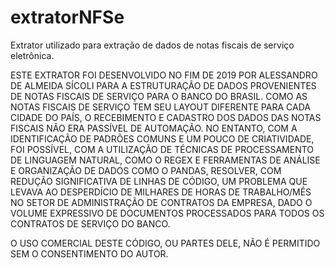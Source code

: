 # extratorNFSe
Extrator utilizado para extração de dados de notas fiscais de serviço eletrônica. 

ESTE EXTRATOR FOI DESENVOLVIDO NO FIM DE 2019 POR ALESSANDRO DE ALMEIDA SÍCOLI PARA A ESTRUTURAÇÃO DE DADOS
PROVENIENTES DE NOTAS FISCAIS DE SERVIÇO PARA O BANCO DO BRASIL. 
COMO AS NOTAS FISCAIS DE SERVIÇO TEM SEU LAYOUT DIFERENTE PARA CADA CIDADE DO PAÍS, O RECEBIMENTO E CADASTRO DOS
DADOS DAS NOTAS FISCAIS NÃO ERA PASSÍVEL DE AUTOMAÇÃO. NO ENTANTO, COM A IDENTIFICAÇÃO DE PADRÕES COMUNS E UM POUCO
DE CRIATIVIDADE, FOI POSSÍVEL, COM A UTILIZAÇÃO DE TÉCNICAS DE PROCESSAMENTO DE LINGUAGEM NATURAL, COMO O REGEX E
FERRAMENTAS DE ANÁLISE E ORGANIZAÇÃO DE DADOS COMO O PANDAS, RESOLVER, COM REDUÇÃO SIGNIFICATIVA DE LINHAS DE CÓDIGO,
UM PROBLEMA QUE LEVAVA AO DESPERDÍCIO DE MILHARES DE HORAS DE TRABALHO/MÊS NO SETOR DE ADMINISTRAÇÃO DE CONTRATOS DA
EMPRESA, DADO O VOLUME EXPRESSIVO DE DOCUMENTOS PROCESSADOS PARA TODOS OS CONTRATOS DE SERVIÇO DO BANCO.


O USO COMERCIAL DESTE CÓDIGO, OU PARTES DELE, NÃO É PERMITIDO SEM O CONSENTIMENTO DO AUTOR. 
